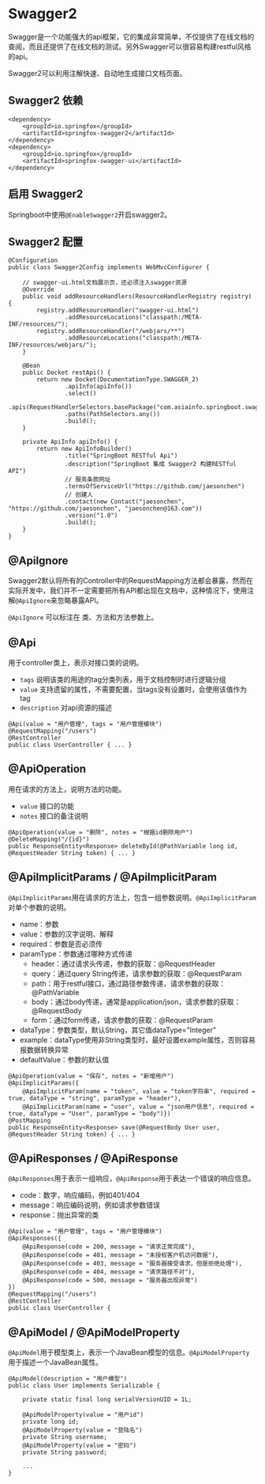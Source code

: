 # Swagger2
Swagger是一个功能强大的api框架，它的集成非常简单，不仅提供了在线文档的查阅，而且还提供了在线文档的测试。另外Swagger可以很容易构建restful风格的api。
    
Swagger2可以利用注解快速、自动地生成接口文档页面。
    

## Swagger2 依赖
```
<dependency>
    <groupId>io.springfox</groupId>
    <artifactId>springfox-swagger2</artifactId>
</dependency>
<dependency>
    <groupId>io.springfox</groupId>
    <artifactId>springfox-swagger-ui</artifactId>
</dependency>
```
    

## 启用 Swagger2
Springboot中使用`@EnableSwagger2`开启swagger2。
    

## Swagger2 配置
```
@Configuration
public class Swagger2Config implements WebMvcConfigurer {
    
    // swagger-ui.html文档展示页，还必须注入swagger资源
    @Override
    public void addResourceHandlers(ResourceHandlerRegistry registry) {
        registry.addResourceHandler("swagger-ui.html")
                .addResourceLocations("classpath:/META-INF/resources/");
        registry.addResourceHandler("/webjars/**")
                .addResourceLocations("classpath:/META-INF/resources/webjars/");
    }

    @Bean
    public Docket restApi() {
        return new Docket(DocumentationType.SWAGGER_2)
                .apiInfo(apiInfo())
                .select()
                .apis(RequestHandlerSelectors.basePackage("com.asiainfo.springboot.swagger"))
                .paths(PathSelectors.any())
                .build();
    }

    private ApiInfo apiInfo() {
        return new ApiInfoBuilder()
                .title("SpringBoot RESTful Api")
                .description("SpringBoot 集成 Swagger2 构建RESTful API")
                // 服务条款网址
                .termsOfServiceUrl("https://github.com/jaesonchen")
                // 创建人
                .contact(new Contact("jaesonchen", "https://github.com/jaesonchen", "jaesonchen@163.com"))
                .version("1.0")
                .build();
    }
}
```
    

## @ApiIgnore
Swagger2默认将所有的Controller中的RequestMapping方法都会暴露，然而在实际开发中，我们并不一定需要把所有API都出现在文档中，这种情况下，使用注解`@ApiIgnore`来忽略暴露API。
    
`@ApiIgnore` 可以标注在 类、方法和方法参数上。
    

## @Api
用于controller类上，表示对接口类的说明。
- `tags` 说明该类的用途的tag分类列表，用于文档控制时进行逻辑分组
- `value` 支持遗留的属性，不需要配置，当tags没有设置时，会使用该值作为tag
- `description` 对api资源的描述
    
```
@Api(value = "用户管理", tags = "用户管理模块")
@RequestMapping("/users")
@RestController
public class UserController { ... }
```
    

## @ApiOperation
用在请求的方法上，说明方法的功能。
- `value` 接口的功能
- `notes` 接口的备注说明
    
```
@ApiOperation(value = "删除", notes = "根据id删除用户")
@DeleteMapping("/{id}")
public ResponseEntity<Response> deleteById(@PathVariable long id, @RequestHeader String token) { ... }
```
    

## @ApiImplicitParams / @ApiImplicitParam
`@ApiImplicitParams`用在请求的方法上，包含一组参数说明。`@ApiImplicitParam`对单个参数的说明。
    
- name：参数
- value：参数的汉字说明、解释
- required：参数是否必须传
- paramType：参数通过哪种方式传递
    - header：通过请求头传递，参数的获取：@RequestHeader
    - query：通过query String传递，请求参数的获取：@RequestParam
    - path：用于restful接口，通过路径参数传递，请求参数的获取：@PathVariable
    - body：通过body传递，通常是application/json，请求参数的获取：@RequestBody
    - form：通过form传递，请求参数的获取：@RequestParam
- dataType：参数类型，默认String，其它值dataType="Integer"
- example：dataType使用非String类型时，最好设置example属性，否则容易报数据转换异常
- defaultValue：参数的默认值
    
```
@ApiOperation(value = "保存", notes = "新增用户")
@ApiImplicitParams({
    @ApiImplicitParam(name = "token", value = "token字符串", required = true, dataType = "string", paramType = "header"), 
    @ApiImplicitParam(name = "user", value = "json用户信息", required = true, dataType = "User", paramType = "body")})
@PostMapping
public ResponseEntity<Response> save(@RequestBody User user, @RequestHeader String token) { ... }
```
    

## @ApiResponses / @ApiResponse
`@ApiResponses`用于表示一组响应，`@ApiResponse`用于表达一个错误的响应信息。
- code：数字，响应编码，例如401/404
- message：响应编码说明，例如请求参数错误
- response：抛出异常的类
    
```
@Api(value = "用户管理", tags = "用户管理模块")
@ApiResponses({
    @ApiResponse(code = 200, message = "请求正常完成"),
    @ApiResponse(code = 401, message = "未授权客户机访问数据"),
    @ApiResponse(code = 403, message = "服务器接受请求，但是拒绝处理"),
    @ApiResponse(code = 404, message = "请求路径不对"), 
    @ApiResponse(code = 500, message = "服务器出现异常")
})
@RequestMapping("/users")
@RestController
public class UserController {
```
    

## @ApiModel / @ApiModelProperty
`@ApiModel`用于模型类上，表示一个JavaBean模型的信息。`@ApiModelProperty` 用于描述一个JavaBean属性。
    
```
@ApiModel(description = "用户模型")
public class User implements Serializable {

    private static final long serialVersionUID = 1L;

    @ApiModelProperty(value = "用户id")
    private long id;
    @ApiModelProperty(value = "登陆名")
    private String username;
    @ApiModelProperty(value = "密码")
    private String password;
    
    ...
}
```

